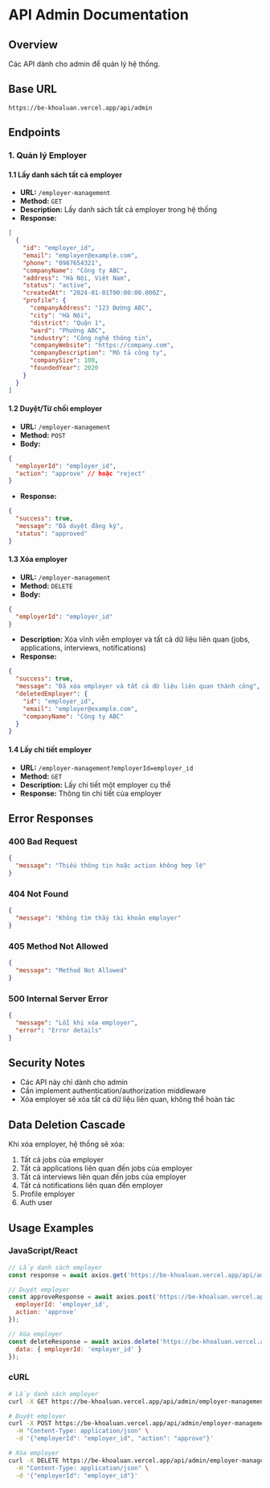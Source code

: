 # API Admin Documentation

## Overview
Các API dành cho admin để quản lý hệ thống.

## Base URL
```
https://be-khoaluan.vercel.app/api/admin
```

## Endpoints

### 1. Quản lý Employer

#### 1.1 Lấy danh sách tất cả employer
- **URL:** `/employer-management`
- **Method:** `GET`
- **Description:** Lấy danh sách tất cả employer trong hệ thống
- **Response:**
```json
[
  {
    "id": "employer_id",
    "email": "employer@example.com",
    "phone": "0987654321",
    "companyName": "Công ty ABC",
    "address": "Hà Nội, Việt Nam",
    "status": "active",
    "createdAt": "2024-01-01T00:00:00.000Z",
    "profile": {
      "companyAddress": "123 Đường ABC",
      "city": "Hà Nội",
      "district": "Quận 1",
      "ward": "Phường ABC",
      "industry": "Công nghệ thông tin",
      "companyWebsite": "https://company.com",
      "companyDescription": "Mô tả công ty",
      "companySize": 100,
      "foundedYear": 2020
    }
  }
]
```

#### 1.2 Duyệt/Từ chối employer
- **URL:** `/employer-management`
- **Method:** `POST`
- **Body:**
```json
{
  "employerId": "employer_id",
  "action": "approve" // hoặc "reject"
}
```
- **Response:**
```json
{
  "success": true,
  "message": "Đã duyệt đăng ký",
  "status": "approved"
}
```

#### 1.3 Xóa employer
- **URL:** `/employer-management`
- **Method:** `DELETE`
- **Body:**
```json
{
  "employerId": "employer_id"
}
```
- **Description:** Xóa vĩnh viễn employer và tất cả dữ liệu liên quan (jobs, applications, interviews, notifications)
- **Response:**
```json
{
  "success": true,
  "message": "Đã xóa employer và tất cả dữ liệu liên quan thành công",
  "deletedEmployer": {
    "id": "employer_id",
    "email": "employer@example.com",
    "companyName": "Công ty ABC"
  }
}
```

#### 1.4 Lấy chi tiết employer
- **URL:** `/employer-management?employerId=employer_id`
- **Method:** `GET`
- **Description:** Lấy chi tiết một employer cụ thể
- **Response:** Thông tin chi tiết của employer

## Error Responses

### 400 Bad Request
```json
{
  "message": "Thiếu thông tin hoặc action không hợp lệ"
}
```

### 404 Not Found
```json
{
  "message": "Không tìm thấy tài khoản employer"
}
```

### 405 Method Not Allowed
```json
{
  "message": "Method Not Allowed"
}
```

### 500 Internal Server Error
```json
{
  "message": "Lỗi khi xóa employer",
  "error": "Error details"
}
```

## Security Notes
- Các API này chỉ dành cho admin
- Cần implement authentication/authorization middleware
- Xóa employer sẽ xóa tất cả dữ liệu liên quan, không thể hoàn tác

## Data Deletion Cascade
Khi xóa employer, hệ thống sẽ xóa:
1. Tất cả jobs của employer
2. Tất cả applications liên quan đến jobs của employer
3. Tất cả interviews liên quan đến jobs của employer
4. Tất cả notifications liên quan đến employer
5. Profile employer
6. Auth user

## Usage Examples

### JavaScript/React
```javascript
// Lấy danh sách employer
const response = await axios.get('https://be-khoaluan.vercel.app/api/admin/employer-management');

// Duyệt employer
const approveResponse = await axios.post('https://be-khoaluan.vercel.app/api/admin/employer-management', {
  employerId: 'employer_id',
  action: 'approve'
});

// Xóa employer
const deleteResponse = await axios.delete('https://be-khoaluan.vercel.app/api/admin/employer-management', {
  data: { employerId: 'employer_id' }
});
```

### cURL
```bash
# Lấy danh sách employer
curl -X GET https://be-khoaluan.vercel.app/api/admin/employer-management

# Duyệt employer
curl -X POST https://be-khoaluan.vercel.app/api/admin/employer-management \
  -H "Content-Type: application/json" \
  -d '{"employerId": "employer_id", "action": "approve"}'

# Xóa employer
curl -X DELETE https://be-khoaluan.vercel.app/api/admin/employer-management \
  -H "Content-Type: application/json" \
  -d '{"employerId": "employer_id"}'
``` 